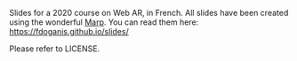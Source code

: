 Slides for a 2020 course on Web AR, in French.
All slides have been created using the wonderful [Marp](https://yhatt.github.io/marp/).
You can read them here: https://fdoganis.github.io/slides/

Please refer to LICENSE.


